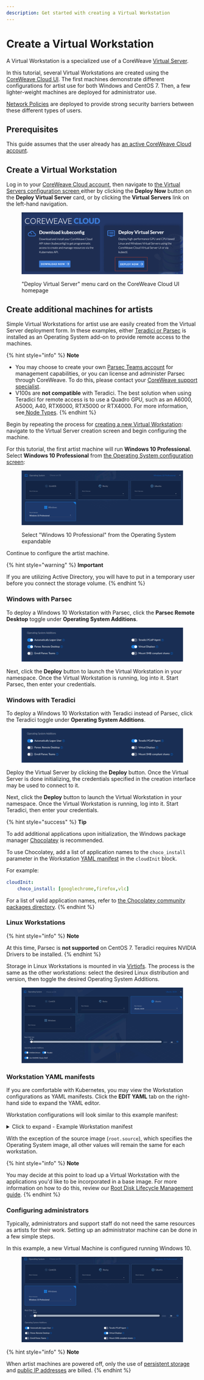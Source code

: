 ```yaml
---
description: Get started with creating a Virtual Workstation
---
```


# Create a Virtual Workstation

A Virtual Workstation is a specialized use of a CoreWeave [Virtual Server](broken-reference).

In this tutorial, several Virtual Workstations are created using the [CoreWeave Cloud UI](../../../../virtual-servers/deployment-methods/coreweave-apps.md). The first machines demonstrate different configurations for artist use for both Windows and CentOS 7. Then, a few lighter-weight machines are deployed for administrator use.

[Network Policies](networking.md) are deployed to provide strong security barriers between these different types of users.

## Prerequisites

This guide assumes that the user already has [an active CoreWeave Cloud account](../../../coreweave-kubernetes/getting-started.md).

## Create a Virtual Workstation

Log in to your [CoreWeave Cloud account](https://cloud.coreweave.com), then navigate to [the Virtual Servers configuration screen ](https://cloud.staging.coreweave.com/virtualservers)either by clicking the **Deploy Now** button on the **Deploy Virtual Server** card, or by clicking the **Virtual Servers** link on the left-hand navigation.

<figure><img src="../../../.gitbook/assets/image (43) (1).png" alt="&#x22;Deploy Virtual Server&#x22; menu card on the CoreWeave Cloud UI homepage"><figcaption><p>"Deploy Virtual Server" menu card on the CoreWeave Cloud UI homepage</p></figcaption></figure>

## Create additional machines for artists

Simple Virtual Workstations for artist use are easily created from the Virtual Server deployment form. In these examples, either [Teradici or Parsec](../../../virtual-servers/virtual-server-configuration-options/operating-system-and-root-disk.md#operating-system-additions) is installed as an Operating System add-on to provide remote access to the machines.

{% hint style="info" %}
**Note**

* You may choose to create your own [Parsec Teams account](https://parsec.app/teams) for management capabilities, or you can license and administer Parsec through CoreWeave. To do this, please contact your [CoreWeave support specialist](https://cloud.coreweave.com/contact).
* V100s are **not compatible** with Teradici. The best solution when using Teradici for remote access is to use a Quadro GPU, such as an A6000, A5000, A40, RTX6000, RTX5000 or RTX4000. For more information, see[ Node Types](../../../../coreweave-kubernetes/node-types.md).
{% endhint %}

Begin by repeating the process for [creating a new Virtual Workstation](./#create-a-virtual-workstation): navigate to the Virtual Server creation screen and begin configuring the machine.

For this tutorial, the first artist machine will run **Windows 10 Professional**. Select **Windows 10 Professional** from [the Operating System configuration screen](../../../virtual-servers/virtual-server-configuration-options/operating-system-and-root-disk.md):

<figure><img src="../../../.gitbook/assets/image (19) (2).png" alt=""><figcaption><p>Select "Windows 10 Professional" from the Operating System expandable</p></figcaption></figure>

Continue to configure the artist machine.

{% hint style="warning" %}
**Important**

If you are utilizing Active Directory, you will have to put in a temporary user before you connect the storage volume.
{% endhint %}

### Windows with Parsec

To deploy a Windows 10 Workstation with Parsec, click the **Parsec Remote Desktop** toggle under **Operating System Additions**.

<figure><img src="../../../.gitbook/assets/image (3) (4) (1).png" alt=""><figcaption></figcaption></figure>

Next, click the **Deploy** button to launch the Virtual Workstation in your namespace. Once the Virtual Workstation is running, log into it. Start Parsec, then enter your credentials.

### Windows with Teradici

To deploy a Windows 10 Workstation with Teradici instead of Parsec, click the Teradici toggle under **Operating System Additions**.

<figure><img src="../../../.gitbook/assets/image (23) (1).png" alt=""><figcaption></figcaption></figure>

Deploy the Virtual Server by clicking the **Deploy** button. Once the Virtual Server is done initializing, the credentials specified in the creation interface may be used to connect to it.

Next, click the **Deploy** button to launch the Virtual Workstation in your namespace. Once the Virtual Workstation is running, log into it. Start Teradici, then enter your credentials.

{% hint style="success" %}
**Tip**

To add additional applications upon initialization, the Windows package manager [Chocolatey](https://chocolatey.org/) is recommended.

To use Chocolatey, add a list of application names to the `choco_install` parameter in the Workstation [YAML manifest](./#workstation-yaml-manifest) in the `cloudInit` block.

For example:

```yaml
cloudInit:
    choco_install: [googlechrome,firefox,vlc]
```

For a list of valid application names, refer to [the Chocolatey community packages directory](https://community.chocolatey.org/packages).
{% endhint %}

### Linux Workstations

{% hint style="info" %}
**Note**

At this time, Parsec is **not supported** on CentOS 7. Teradici requires NVIDIA Drivers to be installed.
{% endhint %}

Storage in Linux Workstations is mounted in via [Virtiofs](https://virtio-fs.gitlab.io/). The process is the same as the other workstations: select the desired Linux distribution and version, then toggle the desired Operating System Additions.

<figure><img src="../../../.gitbook/assets/image (28).png" alt=""><figcaption></figcaption></figure>

### Workstation YAML manifests

If you are comfortable with Kubernetes, you may view the Workstation configurations as YAML manifests. Click the **EDIT YAML** tab on the right-hand side to expand the YAML editor.

Workstation configurations will look similar to this example manifest:

<details>

<summary>Click to expand - Example Workstation manifest</summary>

```yaml
apiVersion: virtualservers.coreweave.com/v1alpha1
kind: VirtualServer
metadata:
    namespace: tenant-coreweave-name
    name: new-1252
    annotations:
        external-dns.alpha.kubernetes.io/hostname: new-1252.tenant-coreweave-name.coreweave.cloud
    labels: {}
spec:
    region: LGA1
    resources:
        definition: a
        gpu:
            type: Quadro_RTX_4000
            count: 1
        cpu:
            count: 4
        memory: 8Gi
    os:
        definition: a
        enableUEFIBoot: false
        type: windows
    storage:
        root:
            storageClassName: block-nvme-lga1
            volumeMode: Block
            accessMode: ReadWriteOnce
            size: 79Gi
            source:
                pvc:
                    namespace: vd-images
                    name: win10-master-20230331-lga1
        filesystems: []
        additionalDisks: []
    network:
        public: true
        directAttachLoadBalancerIP: true
    users:
        -
            username: ''
            password: ''
    cloudInit: |
        autologon: true
        parsec: true
        edid: true
    readinessProbe:
        failureThreshold: 30
        initialDelaySeconds: 10
        periodSeconds: 20
        tcpSocket:
            port: 1337
    runStrategy: RerunOnFailure
    initializeRunning: true

```

</details>

With the exception of the source image (`root.source`), which specifies the Operating System image, all other values will remain the same for each workstation.

{% hint style="info" %}
**Note**

You may decide at this point to load up a Virtual Workstation with the applications you'd like to be incorporated in a base image. For more information on how to do this, review our [Root Disk Lifecycle Management guide](../../../../virtual-servers/root-disk-lifecycle-management/).
{% endhint %}

### Configuring administrators

Typically, administrators and support staff do not need the same resources as artists for their work. Setting up an administrator machine can be done in a few simple steps.

In this example, a new Virtual Machine is configured running Windows 10.

<figure><img src="../../../.gitbook/assets/image (25) (3).png" alt=""><figcaption></figcaption></figure>

{% hint style="info" %}
**Note**

When artist machines are powered off, only the use of [persistent storage](../../../storage/storage/) and [public IP addresses](../../../../resources/resource-based-pricing.md#public-ip-address-pricing) are billed.
{% endhint %}
